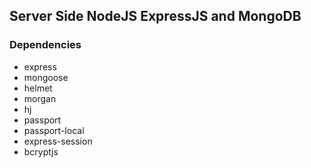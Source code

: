 ## Server Side NodeJS ExpressJS and MongoDB

### Dependencies

- express
- mongoose
- helmet
- morgan
- hj
- passport
- passport-local
- express-session
- bcryptjs
